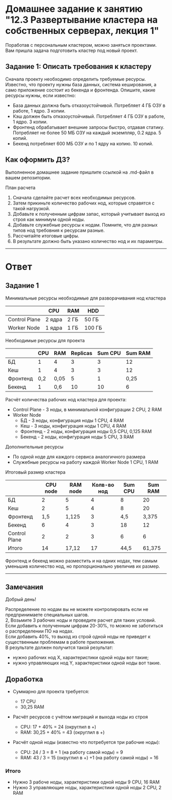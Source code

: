 # Домашнее задание к занятию "12.3 Развертывание кластера на собственных серверах, лекция 1"
Поработав с персональным кластером, можно заняться проектами. Вам пришла задача подготовить кластер под новый проект.

## Задание 1: Описать требования к кластеру
Сначала проекту необходимо определить требуемые ресурсы. Известно, что проекту нужны база данных, система кеширования, а само приложение состоит из бекенда и фронтенда. Опишите, какие ресурсы нужны, если известно:

* База данных должна быть отказоустойчивой. Потребляет 4 ГБ ОЗУ в работе, 1 ядро. 3 копии.
* Кэш должен быть отказоустойчивый. Потребляет 4 ГБ ОЗУ в работе, 1 ядро. 3 копии.
* Фронтенд обрабатывает внешние запросы быстро, отдавая статику. Потребляет не более 50 МБ ОЗУ на каждый экземпляр, 0.2 ядра. 5 копий.
* Бекенд потребляет 600 МБ ОЗУ и по 1 ядру на копию. 10 копий.

## Как оформить ДЗ?

Выполненное домашнее задание пришлите ссылкой на .md-файл в вашем репозитории.

План расчета
1. Сначала сделайте расчет всех необходимых ресурсов.
2. Затем прикиньте количество рабочих нод, которые справятся с такой нагрузкой.
3. Добавьте к полученным цифрам запас, который учитывает выход из строя как минимум одной ноды.
4. Добавьте служебные ресурсы к нодам. Помните, что для разных типов нод требовния к ресурсам разные.
5. Рассчитайте итоговые цифры.
6. В результате должно быть указано количество нод и их параметры.

---

# Ответ

## Задание 1

Минимальные ресурсы необходимые для разворачивания нод кластера

|               | CPU       | RAM      | HDD     |
| ------------- | --------- | -------- | ------- |
| Control Plane |   2 ядра  |     2 ГБ | 50 ГБ   |
| Worker Node   |   1 ядра  |     1 ГБ | 100 ГБ  |

Необходимые ресурсы для проекта

|          | CPU | RAM  | Replicas | Sum CPU | Sum RAM |
| -------- | --- | ---- | -------- | ------- | ------- |
| БД       | 1   | 4    | 3        | 3       | 12      |
| Кеш      | 1   | 4    | 3        | 3       | 12      |
| Фронтенд | 0,2 | 0,05 | 5        | 1       | 0,25    |
| Бекенд   | 1   | 0,6  | 10       | 10      | 6       |

Расчёт количества рабочих нод кластера для проекта:
- Control Plane - 3 ноды, в минимальной конфигурации 2 CPU, 2 RAM
- Worker Node
  - БД - 3 ноды, конфигурация ноды 1 CPU, 4 RAM
  - Кеш - 3 ноды, конфигурация ноды 1 CPU, 4 RAM
  - Фронтенд - 2 ноды, конфигурация ноды 0,5 CPU, 0,125 RAM
  - Бекенд - 2 ноды, конфигурация ноды 5 CPU, 3 RAM

Дополнительные ресурсы
- По одной ноде для каждого сервиса аналогичного размера
- Служебные ресурсы на работу каждой Worker Node 1 CPU, 1 RAM

Итоговый размер кластера

|               | CPU node | RAM node | Колв-во нод | Sum CPU | Sum RAM |
| ------------- | -------- | -------- | ----------- | ------- | ------- |
| БД            | 2        | 5        | 4           | 8       | 20      |
| Кеш           | 2        | 5        | 4           | 8       | 20      |
| Фронтенд      | 1,5      | 1,125    | 3           | 4,5     | 3,375   |
| Бекенд        | 6        | 4        | 3           | 18      | 12      |
| Control Plane | 2        | 2        | 3           | 6       | 6       |
| Итого         | 14       | 17,12    | 17          | 44,5    | 61,375  |

Фронтенд и бекенд можно разместить и на одних нодах, тем самым уменьшив количество нод, но пропорционально увеличив их размер.

---

## Замечания

Добрый день!

Распределение по нодам вы не можете контролировать если не предпринимаете специальных шагов.  
2, Возьмите 3 рабочих ноды и проведите расчет для таких условий.  
Если добавить к полученным цифрам 20-30%, то можно не заботиться о распределении ПО на нодах.  
Если добавить 40%, то выход из строй одной ноды не приведет к существенным проблемам в работе приложения.  
В результате должен получится такой результат:
* нужно рабочих нод X, характеристики одной ноды вот такие;
* нужно управляющих нод Y, характеристики одной ноды вот такие.

## Доработка

- Суммарно для проекта требуется:
  - 17 CPU
  - 30,25 RAM

- Расчёт ресурсов с учётом миграций и выхода ноды из строя
  - CPU: 17 + 40% = 24 (округлил в +)
  - RAM: 30,25 + 40% = 43 (округлил в +)

- Расчёт одной ноды (известно что потребуется три рабочие ноды):
  - CPU: 24 / 3 = 8 + 1 (на работу самой ноды) = 9
  - RAM: 43 / 3 = 15 (округлил в +) +1 (на работу самой ноды) = 16

### Итого
  - Нужно 3 рабоче ноды, характеристики одной ноды 9 CPU, 16 RAM
  - Нужно 3 управляющие ноды, характеристики одной ноды 2 CPU, 2 RAM